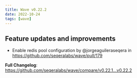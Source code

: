 ```yaml
---
title: Wave v0.22.2
date: 2022-10-24
tags: [wave]
---
```


## Feature updates and improvements

* Enable redis pool configuration by @jorgeaguileraseqera in https://github.com/seqeralabs/wave/pull/179


**Full Changelog**: https://github.com/seqeralabs/wave/compare/v0.22.1...v0.22.2
